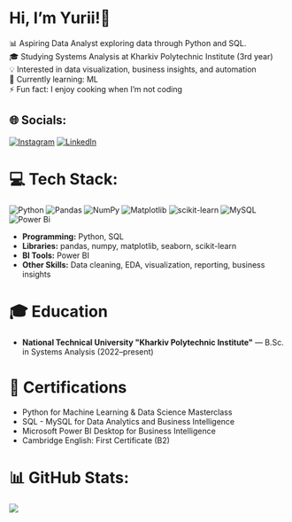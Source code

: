 # Hi, I’m Yurii!👋
📊 Aspiring Data Analyst exploring data through Python and SQL.<br>🎓 Studying Systems Analysis at Kharkiv Polytechnic Institute (3rd year)<br>💡 Interested in data visualization, business insights, and automation<br>💭 Currently learning: ML<br>⚡ Fun fact: I enjoy cooking when I’m not coding


## 🌐 Socials:
[![Instagram](https://img.shields.io/badge/Instagram-%23E4405F.svg?logo=Instagram&logoColor=white)](https://instagram.com/y.kapusta) [![LinkedIn](https://img.shields.io/badge/LinkedIn-%230077B5.svg?logo=linkedin&logoColor=white)](https://linkedin.com/in/yurii-kapusta) 

# 💻 Tech Stack:
![Python](https://img.shields.io/badge/python-3670A0?style=for-the-badge&logo=python&logoColor=ffdd54) ![Pandas](https://img.shields.io/badge/pandas-%23150458.svg?style=for-the-badge&logo=pandas&logoColor=white) ![NumPy](https://img.shields.io/badge/numpy-%23013243.svg?style=for-the-badge&logo=numpy&logoColor=white) ![Matplotlib](https://img.shields.io/badge/Matplotlib-%23ffffff.svg?style=for-the-badge&logo=Matplotlib&logoColor=black) ![scikit-learn](https://img.shields.io/badge/scikit--learn-%23F7931E.svg?style=for-the-badge&logo=scikit-learn&logoColor=white) ![MySQL](https://img.shields.io/badge/mysql-4479A1.svg?style=for-the-badge&logo=mysql&logoColor=white)  ![Power Bi](https://img.shields.io/badge/power_bi-F2C811?style=for-the-badge&logo=powerbi&logoColor=black) 
- **Programming:** Python, SQL  
- **Libraries:** pandas, numpy, matplotlib, seaborn, scikit-learn  
- **BI Tools:** Power BI  
- **Other Skills:** Data cleaning, EDA, visualization, reporting, business insights

# 🎓 Education
- **National Technical University "Kharkiv Polytechnic Institute"** — B.Sc. in Systems Analysis (2022–present)  

# 📜 Certifications
- Python for Machine Learning & Data Science Masterclass  
- SQL - MySQL for Data Analytics and Business Intelligence  
- Microsoft Power BI Desktop for Business Intelligence  
- Cambridge English: First Certificate (B2)

# 📊 GitHub Stats:
![](https://github-readme-stats.vercel.app/api?username=Kapustuch&theme=dark&hide_border=true&include_all_commits=false&count_private=false)<br/>
